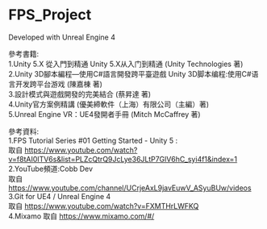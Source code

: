 # FPS_Project

Developed with Unreal Engine 4  
  
參考書籍:  
1.Unity 5.X 從入門到精通 Unity 5.X从入门到精通 (Unity Technologies 著)  
2.Unity 3D腳本編程—使用C#語言開發跨平臺遊戲 Unity 3D脚本编程:使用C#语言开发跨平台游戏 (陳嘉棟 著)  
3.設計模式與遊戲開發的完美結合 (蔡昇達 著)  
4.Unity官方案例精講 (優美締軟件（上海）有限公司（主編）著)  
5.Unreal Engine VR：UE4發開者手冊 (Mitch McCaffrey 著)  
  
參考資料:  
1.FPS Tutorial Series #01 Getting Started - Unity 5 :  
  取自 https://www.youtube.com/watch?v=f8tAI0ITV6s&list=PLZcQtrQ9JcLye36JLtP7GlV6hC_syi4f1&index=1  
2.YouTube頻道:Cobb Dev  
  取自 https://www.youtube.com/channel/UCrjeAxL9javEuwV_ASyuBUw/videos  
3.Git for UE4 / Unreal Engine 4  
  取自 https://www.youtube.com/watch?v=FXMTHrLWFKQ  
4.Mixamo
  取自 https://www.mixamo.com/#/
